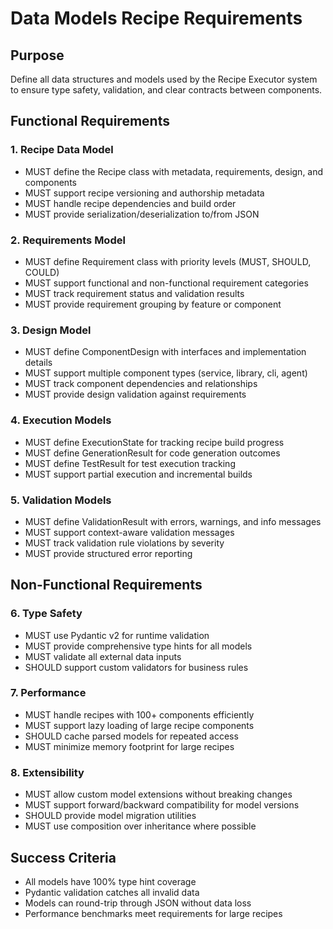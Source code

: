 # Data Models Recipe Requirements

## Purpose
Define all data structures and models used by the Recipe Executor system to ensure type safety, validation, and clear contracts between components.

## Functional Requirements

### 1. Recipe Data Model
- MUST define the Recipe class with metadata, requirements, design, and components
- MUST support recipe versioning and authorship metadata
- MUST handle recipe dependencies and build order
- MUST provide serialization/deserialization to/from JSON

### 2. Requirements Model
- MUST define Requirement class with priority levels (MUST, SHOULD, COULD)
- MUST support functional and non-functional requirement categories
- MUST track requirement status and validation results
- MUST provide requirement grouping by feature or component

### 3. Design Model
- MUST define ComponentDesign with interfaces and implementation details
- MUST support multiple component types (service, library, cli, agent)
- MUST track component dependencies and relationships
- MUST provide design validation against requirements

### 4. Execution Models
- MUST define ExecutionState for tracking recipe build progress
- MUST define GenerationResult for code generation outcomes
- MUST define TestResult for test execution tracking
- MUST support partial execution and incremental builds

### 5. Validation Models
- MUST define ValidationResult with errors, warnings, and info messages
- MUST support context-aware validation messages
- MUST track validation rule violations by severity
- MUST provide structured error reporting

## Non-Functional Requirements

### 6. Type Safety
- MUST use Pydantic v2 for runtime validation
- MUST provide comprehensive type hints for all models
- MUST validate all external data inputs
- SHOULD support custom validators for business rules

### 7. Performance
- MUST handle recipes with 100+ components efficiently
- MUST support lazy loading of large recipe components
- SHOULD cache parsed models for repeated access
- MUST minimize memory footprint for large recipes

### 8. Extensibility
- MUST allow custom model extensions without breaking changes
- MUST support forward/backward compatibility for model versions
- SHOULD provide model migration utilities
- MUST use composition over inheritance where possible

## Success Criteria
- All models have 100% type hint coverage
- Pydantic validation catches all invalid data
- Models can round-trip through JSON without data loss
- Performance benchmarks meet requirements for large recipes